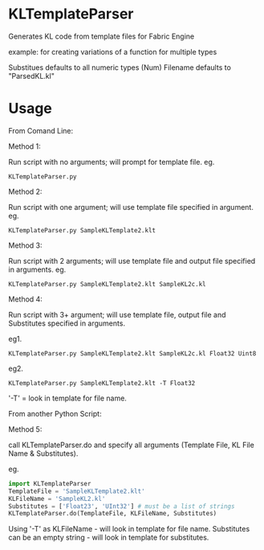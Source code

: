 KLTemplateParser
================

Generates KL code from template files for Fabric Engine

example: for creating variations of a function for multiple types

Substitues defaults to all numeric types (Num)
Filename defaults to "ParsedKL.kl"

Usage
=====

From Comand Line:

Method 1:

Run script with no arguments; will prompt for template file.
eg.

```
KLTemplateParser.py
```

Method 2:

Run script with one argument; will use template file specified in argument.
eg.

```
KLTemplateParser.py SampleKLTemplate2.klt
```

Method 3:

Run script with 2 arguments; will use template file and output file specified in arguments.
eg.

```
KLTemplateParser.py SampleKLTemplate2.klt SampleKL2c.kl
```

Method 4:

Run script with 3+ argument; will use template file, output file and Substitutes specified in arguments.

eg1.

```
KLTemplateParser.py SampleKLTemplate2.klt SampleKL2c.kl Float32 Uint8
```

eg2.

```
KLTemplateParser.py SampleKLTemplate2.klt -T Float32
```

'-T' = look in template for file name.

From another Python Script:

Method 5:

call KLTemplateParser.do and specify all arguments (Template File, KL File Name & Substitutes).

eg.

```python
import KLTemplateParser
TemplateFile = 'SampleKLTemplate2.klt'
KLFileName = 'SampleKL2.kl'
Substitutes = ['Float23', 'UInt32'] # must be a list of strings
KLTemplateParser.do(TemplateFile, KLFileName, Substitutes)
```

Using '-T' as KLFileName - will look in template for file name.
Substitutes can be an empty string - will look in template for substitutes.